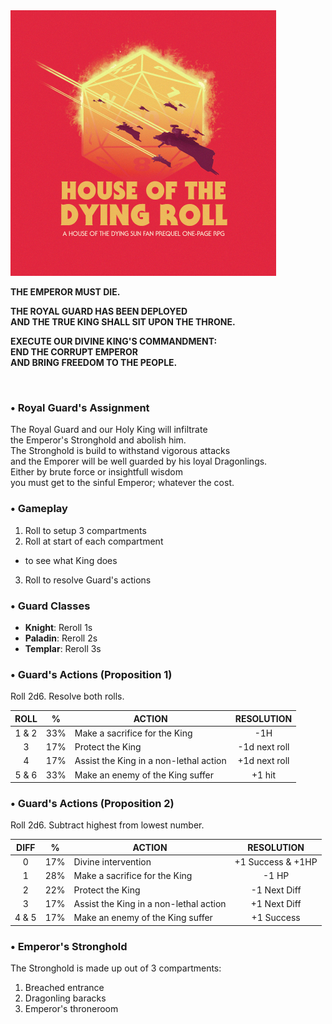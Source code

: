 <img src="https://raw.githubusercontent.com/roelosaurus/house-of-the-dying-roll/master/cover.jpg" width="425">

**THE EMPEROR MUST DIE.**  
  
**THE ROYAL GUARD HAS BEEN DEPLOYED**  
**AND THE TRUE KING SHALL SIT UPON THE THRONE.**  
  
**EXECUTE OUR DIVINE KING'S COMMANDMENT:**  
**END THE CORRUPT EMPEROR**  
**AND BRING FREEDOM TO THE PEOPLE.**  



<br/>



### • Royal Guard's Assignment

The Royal Guard and our Holy King will infiltrate  
the Emperor's Stronghold and abolish him.  
The Stronghold is build to withstand vigorous attacks  
and the Emporer will be well guarded by his loyal Dragonlings.  
Either by brute force or insightfull wisdom  
you must get to the sinful Emperor; whatever the cost.  



### • Gameplay

1. Roll to setup 3 compartments  
2. Roll at start of each compartment  
  + to see what King does
3. Roll to resolve Guard's actions




### • Guard Classes

- **Knight**: Reroll 1s  
- **Paladin**: Reroll 2s  
- **Templar**: Reroll 3s  



### • Guard's Actions (Proposition 1)

Roll 2d6. Resolve both rolls.

 ROLL |   %   |                 ACTION                 |   RESOLUTION
:---: | :---: | -------------------------------------- | :------------:
1 & 2 |  33%  | Make a sacrifice for the King          | -1H
  3   |  17%  | Protect the King                       | -1d next roll
  4   |  17%  | Assist the King in a non-lethal action | +1d next roll
5 & 6 |  33%  | Make an enemy of the King suffer       | +1 hit



### • Guard's Actions (Proposition 2)

Roll 2d6. Subtract highest from lowest number.

 DIFF |   %   |                  ACTION                |    RESOLUTION
:---: | :---: | -------------------------------------- | :----------------:
  0   |  17%  | Divine intervention                    | +1 Success & +1HP
  1   |  28%  | Make a sacrifice for the King          | -1 HP
  2   |  22%  | Protect the King                       | -1 Next Diff
  3   |  17%  | Assist the King in a non-lethal action | +1 Next Diff
4 & 5 |  17%  | Make an enemy of the King suffer       | +1 Success



### • Emperor's Stronghold
 
The Stronghold is made up out of 3 compartments:  
1. Breached entrance  
2. Dragonling baracks  
3. Emperor's throneroom
